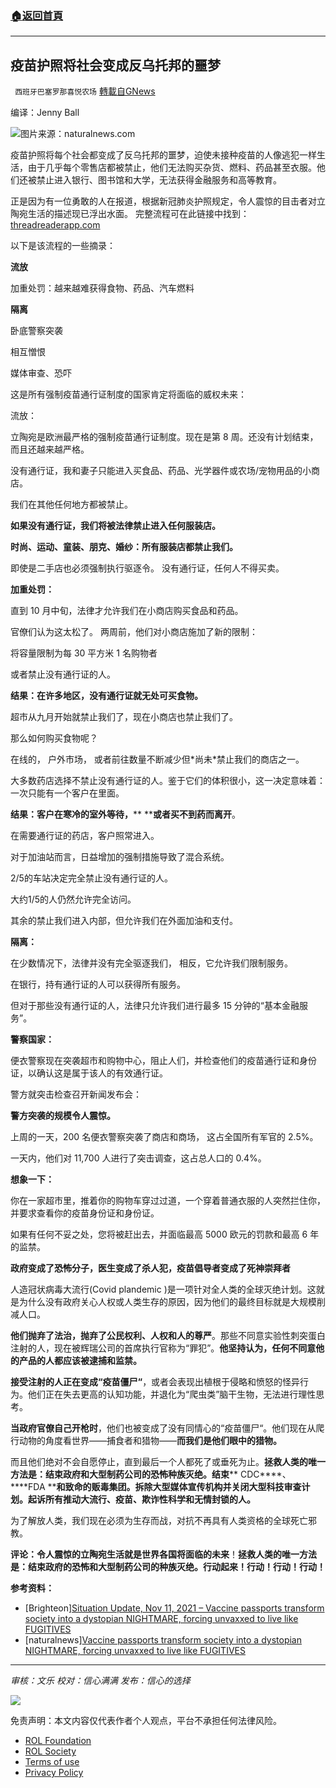###  [:house:返回首頁](https://github.com/ourhimalayas/txt)
---


## 疫苗护照将社会变成反乌托邦的噩梦
` 西班牙巴塞罗那喜悦农场` [轉載自GNews](https://gnews.org/zh-hans/1659363/)

编译：Jenny Ball

![](https://assets.gnews.org/wp-content/uploads/2021/11/zombie-passport.jpg)图片来源：naturalnews.com

疫苗护照将每个社会都变成了反乌托邦的噩梦，迫使未接种疫苗的人像逃犯一样生活，由于几乎每个零售店都被禁止，他们无法购买杂货、燃料、药品甚至衣服。他们还被禁止进入银行、图书馆和大学，无法获得金融服务和高等教育。

正是因为有一位勇敢的人在报道，根据新冠肺炎护照规定，令人震惊的目击者对立陶宛生活的描述现已浮出水面。 完整流程可在此链接中找到：[threadreaderapp.com](https://threadreaderapp.com/thread/1456627584586944514.html)

以下是该流程的一些摘录：

**流放**

加重处罚：越来越难获得食物、药品、汽车燃料

**隔离**

卧底警察突袭

相互憎恨

媒体审查、恐吓

这是所有强制疫苗通行证制度的国家肯定将面临的威权未来：

流放：

立陶宛是欧洲最严格的强制疫苗通行证制度。现在是第 8 周。还没有计划结束， 而且还越来越严格。

没有通行证，我和妻子只能进入买食品、药品、光学器件或农场/宠物用品的小商店。

我们在其他任何地方都被禁止。

**如果没有通行证，我们将被法律禁止进入任何服装店。**

**时尚、运动、童装、朋克、婚纱：所有服装店都禁止我们。**

即使是二手店也必须强制执行驱逐令。 没有通行证，任何人不得买卖。

**加重处罚：**

直到 10 月中旬，法律才允许我们在小商店购买食品和药品。

官僚们认为这太松了。 两周前，他们对小商店施加了新的限制：

将容量限制为每 30 平方米 1 名购物者

或者禁止没有通行证的人。

**结果：在许多地区，没有通行证就无处可买食物。**

超市从九月开始就禁止我们了，现在小商店也禁止我们了。

那么如何购买食物呢？

在线的， 户外市场， 或者前往数量不断减少但\*尚未\*禁止我们的商店之一。

大多数药店选择不禁止没有通行证的人。鉴于它们的体积很小，这一决定意味着：一次只能有一个客户在里面。

**结果：客户在寒冷的室外等待，**** ****或者买不到药而离开**。

在需要通行证的药店，客户照常进入。

对于加油站而言，日益增加的强制措施导致了混合系统。

2/5的车站决定完全禁止没有通行证的人。

大约1/5的人仍然允许完全访问。

其余的禁止我们进入内部，但允许我们在外面加油和支付。

**隔离：**

在少数情况下，法律并没有完全驱逐我们， 相反，它允许我们限制服务。

在银行，持有通行证的人可以获得所有服务。

但对于那些没有通行证的人，法律只允许我们进行最多 15 分钟的“基本金融服务”。

**警察国家：**

便衣警察现在突袭超市和购物中心，阻止人们，并检查他们的疫苗通行证和身份证，以确认这是属于该人的有效通行证。

警方就突击检查召开新闻发布会：

**警方突袭的规模令人震惊。**

上周的一天，200 名便衣警察突袭了商店和商场， 这占全国所有军官的 2.5%。

一天内，他们对 11,700 人进行了突击调查，这占总人口的 0.4%。

**想象一下：**

你在一家超市里，推着你的购物车穿过过道，一个穿着普通衣服的人突然拦住你，并要求查看你的疫苗身份证和身份证。

如果有任何不妥之处，您将被赶出去，并面临最高 5000 欧元的罚款和最高 6 年的监禁。

**政府变成了恐怖分子，医生变成了杀人犯，疫苗倡导者变成了死神崇拜者**

人造冠状病毒大流行(Covid plandemic )是一项针对全人类的全球灭绝计划。这就是为什么没有政府关心人权或人类生存的原因，因为他们的最终目标就是大规模削减人口。

**他们抛弃了法治，抛弃了公民权利、人权和人的尊严**。那些不同意实验性刺突蛋白注射的人，现在被辉瑞公司的首席执行官称为“罪犯”。**他坚持认为，任何不同意他的产品的人都应该被逮捕和监禁。**

**接受注射的人正在变成“疫苗僵尸“**，或者会表现出植根于侵略和愤怒的怪异行为。他们正在失去更高的认知功能，并退化为“爬虫类”脑干生物，无法进行理性思考。

**当政府官僚自己开枪时**，他们也被变成了没有同情心的“疫苗僵尸“。他们现在从爬行动物的角度看世界——捕食者和猎物——**而我们是他们眼中的猎物。**

而且他们绝对不会自愿停止，直到最后一个人都死了或垂死为止。**拯救人类的唯一方法是：结束政府和大型制药公司的恐怖种族灭绝。结束**** CDC****、****FDA ****和致命的贩毒集团。拆除大型媒体宣传机构并关闭大型科技审查计划。起诉所有推动大流行、疫苗、欺诈性科学和无情封锁的人。**

为了解放人类，我们现在必须为生存而战，对抗不再具有人类资格的全球死亡邪教。

**评论：令人震惊的立陶宛生活就是世界各国将面临的未来**！**拯救人类的唯一方法是：结束政府的恐怖和大型制药公司的种族灭绝。行动起来！行动！行动！行动！**

**参考资料：**

- [Brighteon][Situation Update, Nov 11, 2021 – Vaccine passports transform society into a dystopian NIGHTMARE, forcing unvaxxed to live like FUGITIVES](https://www.brighteon.com/1d1e694c-4fd3-4181-95db-a6be989025a2)
- [naturalnews][Vaccine passports transform society into a dystopian NIGHTMARE, forcing unvaxxed to live like FUGITIVES](https://www.naturalnews.com/2021-11-11-vaccine-passports-transform-society-into-a-dystopian-nightmare-forcing-unvaxxed-to-live-like-fugitives.html#)


* * *

*审核：文乐
校对：信心满满
发布：信心的选择*

![](https://assets.gnews.org/wp-content/uploads/2021/11/GNEWS_CH..jpeg)

 

免责声明：本文内容仅代表作者个人观点，平台不承担任何法律风险。

- [ROL Foundation](https://rolfoundation.org/)
- [ROL Society](https://rolsociety.org/)
- [Terms of use](https://gnews.org/terms-of-use-3/)
- [Privacy Policy](https://gnews.org/privacy-policy/)
